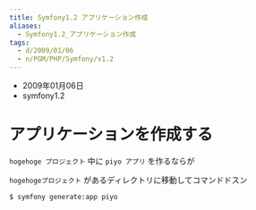 ```yaml
---
title: Symfony1.2 アプリケーション作成
aliases:
  - Symfony1.2_アプリケーション作成
tags:
  - d/2009/01/06
  - n/PGM/PHP/Symfony/v1.2
---
```


- 2009年01月06日
- symfony1.2

アプリケーションを作成する
================================================================================
`hogehoge プロジェクト` 中に `piyo アプリ` を作るならが

`hogehogeプロジェクト` があるディレクトリに移動してコマンドドスン

```
$ symfony generate:app piyo
```


